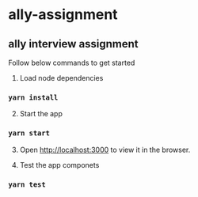 # ally-assignment
ally interview assignment
--------------------------
Follow below commands to get started

1. Load node dependencies 
### `yarn install`

2. Start the app 
### `yarn start`

3. Open [http://localhost:3000](http://localhost:3000) to view it in the browser.

4. Test the app componets
### `yarn test`
